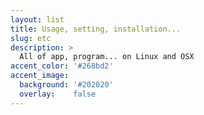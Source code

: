 ```yaml
---
layout: list
title: Usage, setting, installation...
slug: etc
description: >
  All of app, program... on Linux and OSX
accent_color: '#268bd2'
accent_image:
  background: '#202020'
  overlay:    false
---
```


